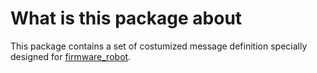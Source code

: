 # What is this package about

This package contains a set of costumized message definition specially designed for [firmware_robot](https://github.com/firmware_robot).